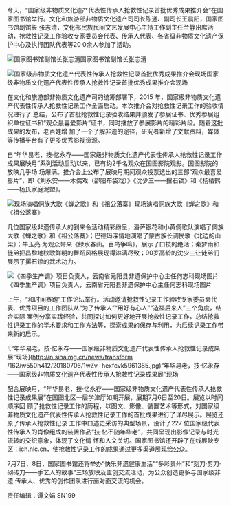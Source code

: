 今天，“国家级非物质文化遗产代表性传承人抢救性记录首批优秀成果推介会”在国家图书馆举行。文化和旅游部非物质文化遗产司司长陈通、副司长王晨阳，国家图书馆副馆长
张志清，文化部民族民间文艺发展中心主持工作副主任兰静出席活动，抢救性记录工作验收专家委员会代表、传承人代表、各省级非物质文化遗产保护中心及执行团队代表等20
0余人参加了活动。

![国家图书馆副馆长张志清](http://n.sinaimg.cn/news/transform/59/w550h309/20180706/Q6Uk-hexfcvk5945619.jpg)国家图书馆副馆长张志清

![国家级非物质文化遗产代表性传承人抢救性记录首批优秀成果推介会现场](http://n.sinaimg.cn/news/transform/59/w550h309/20180706/yedC-hexfcvk5915828.jpg)国家级非物质文化遗产代表性传承人抢救性记录首批优秀成果推介会现场

在文化和旅游部非物质文化遗产司的统筹部署下，2015 年，国家级非物质文化遗产代表性传承人抢救性记录工作全面启动。本次推介会对抢救性记录工作的验收情况进行了
总结，公布了首批抢救性记录验收结果并颁发了参展证书、优秀参展组织单位证书和“观众最喜爱影片”证书，同时播放了参展影片的精彩片段。随着这批成果的发布，老百姓增
加了一个了解非遗的途径，研究者新增了文献资料，媒体等传播平台有了更多优秀影视资源。

自“年华易老，技·忆永存——国家级非物质文化遗产代表性传承人抢救性记录工作成果展映月”系列活动启动以来，已有约2千名观众在国图影院观影。国图影院的放映几乎场
场爆满。推介会上公布了展映月期间观众投票选出的三部“观众最喜爱影片”，即《刘永安——木偶戏（邵阳布袋戏）》《沈少三——撂石锁》和《杨栖鹤——杨氏家庭泥塑》。

![现场演唱侗族大歌《蝉之歌》和《祖公落寨》](http://n.sinaimg.cn/news/transform/59/w550h309/20180706/b30U-hexfcvk5913899.jpg)现场演唱侗族大歌《蝉之歌》和《祖公落寨》

几位国家级非遗传承人的到来令活动精彩纷呈，潘萨银花和小黄侗歌队演唱了侗族大歌《蝉之歌》和《祖公落寨》；巴德玛深情地演唱了蒙古族长调民歌《北边的山梁》；牛玉亮
为观众带来《绿水春山。百鸟争鸣》，展示了口技的绝活；秦梦雨和徒弟把昌黎地秧歌鲜明的舞蹈风格展现得淋漓尽致；90岁高龄的沈少三让徒弟们展示了撂石锁的武术功力。

![《四季生产调》项目负责人，云南省元阳县非遗保护中心主任何志科现场图片](http://n.sinaimg.cn/news/transform/59/w550h309/20180706/o84S-fzrwiaz8361031.jpg)《四季生产调》项目负责人，云南省元阳县非遗保护中心主任何志科现场图片

上午，“和时间赛跑”工作论坛举行。活动邀请抢救性记录工作验收专家委员会代表、优秀项目的工作团队从“为了传承人”“用好有心人”“造福后来人”三个角度，结合实际
案例分享实践经验，共同探讨如何更好地开展抢救性记录工作，总结抢救性记录工作的学术要求和工作方法等，探索成果的保存与利用，为后续记录工作带来新的启示。

![“年华易老，技·忆永存——国家级非物质文化遗产代表性传承人抢救性记录成果展”现场](http://n.sinaimg.cn/news/transform
/162/w550h412/20180706/1wZv-
hexfcvk5961385.jpg)“年华易老，技·忆永存——国家级非物质文化遗产代表性传承人抢救性记录成果展”现场

配合展映月，“年华易老，技·忆永存——国家级非物质文化遗产代表性传承人抢救性记录成果展”在国图北区一层学津厅如期开展，展期7月6日至20日。展览以时间顺序回
顾了抢救性记录工作的历程，以图文、影像、装置艺术等形式，对国家级非物质文化遗产代表性传承人抢救性记录工作的首批成果进行了详尽展示。展览还原了传承人抢救性记录
工作中口述史采访的典型场景，设计了227 位国家级代表性传承人的肖像组成的装置作品“技·忆不随年华老”，共同呈现出影像记录与时光流转的交织意象，体现了文化情
怀和人文关切。国家图书馆还开辟了在线展映专区：ich.nlc.cn，使抢救性记录工作的成果通过更多渠道展现给公众。

7月7日、8日，国家图书馆还将举办“快乐非遗健康生活”“多彩贵州”和“刻刀·剪刀·砌砖刀——手艺人的故事”三场放映及主创交流活动，为公众创造更多与国家级非遗
传承人、优秀的创作团队进行面对面交流的机会。

责任编辑：谭文娟 SN199


